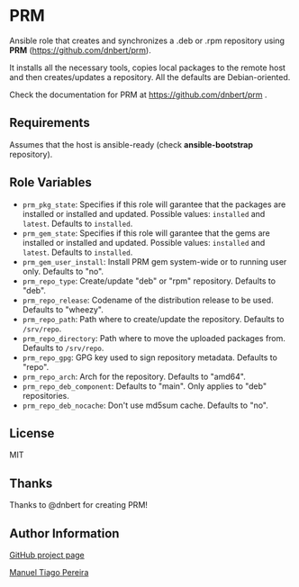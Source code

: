 PRM
========

Ansible role that creates and synchronizes a .deb or .rpm repository using **PRM** (https://github.com/dnbert/prm).

It installs all the necessary tools, copies local packages to the remote host and then creates/updates a repository. All the defaults are Debian-oriented.

Check the documentation for PRM at https://github.com/dnbert/prm .

Requirements
------------

Assumes that the host is ansible-ready (check **ansible-bootstrap** repository).

Role Variables
--------------

* `prm_pkg_state`: Specifies if this role will garantee that the packages are installed or installed and updated. Possible values: `installed` and `latest`. Defaults to `installed`.
* `prm_gem_state`: Specifies if this role will garantee that the gems are installed or installed and updated. Possible values: `installed` and `latest`. Defaults to `installed`.
* `prm_gem_user_install`: Install PRM gem system-wide or to running user only. Defaults to "no".
* `prm_repo_type`: Create/update "deb" or "rpm" repository. Defaults to "deb".
* `prm_repo_release`: Codename of the distribution release to be used. Defaults to "wheezy".
* `prm_repo_path`: Path where to create/update the repository. Defaults to `/srv/repo`.
* `prm_repo_directory`: Path where to move the uploaded packages from. Defaults to `/srv/repo`.
* `prm_repo_gpg`: GPG key used to sign repository metadata. Defaults to "repo".
* `prm_repo_arch`: Arch for the repository. Defaults to "amd64".
* `prm_repo_deb_component`: Defaults to "main". Only applies to "deb" repositories.
* `prm_repo_deb_nocache`: Don't use md5sum cache. Defaults to "no".

License
-------

MIT

Thanks
------

Thanks to @dnbert for creating PRM!

Author Information
------------------

[GitHub project page](https://github.com/mtpereira/ansible-passenger)

[Manuel Tiago Pereira](http://mtpereira.github.io)

